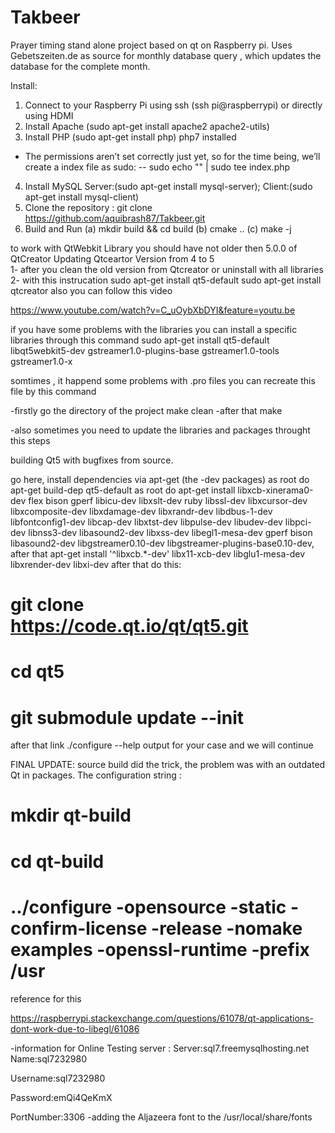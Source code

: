 # Takbeer
Prayer timing stand alone project based on qt on Raspberry pi. Uses Gebetszeiten.de as source for monthly database query , which updates the database for the complete month. 

Install:
1. Connect to your Raspberry Pi using ssh (ssh pi@raspberrypi) or directly using HDMI
2. Install Apache (sudo apt-get install apache2 apache2-utils)
3. Install PHP (sudo apt-get install php) php7 installed
- The permissions aren’t set correctly just yet, so for the time being, we’ll create a index file as sudo:
    --  sudo echo "<?php phpinfo(); ?>" | sudo tee index.php
4. Install MySQL Server:(sudo apt-get install mysql-server); Client:(sudo apt-get install mysql-client)
5. Clone the repository : git clone https://github.com/aquibrash87/Takbeer.git
6. Build and Run (a) mkdir build && cd build (b) cmake .. (c) make -j

to work with QtWebkit Library you should have not older then 5.0.0 of QtCreator
 Updating Qtceartor Version from 4 to 5  
1- after you clean the old version from Qtcreator or uninstall with all libraries
2- with this instrucation 
sudo apt-get install qt5-default
sudo apt-get install qtcreator 
 also you can follow this video 

https://www.youtube.com/watch?v=C_uOybXbDYI&feature=youtu.be

if you have some problems with the libraries you can install a specific libraries through this command
sudo apt-get install qt5-default libqt5webkit5-dev gstreamer1.0-plugins-base gstreamer1.0-tools gstreamer1.0-x

somtimes , it happend some problems with .pro files you can recreate this file
by this command 

-firstly go the directory of the project
make clean 
-after that
make

-also sometimes you need to update the libraries and packages 
throught this steps

building Qt5 with bugfixes from source.

go here, install dependencies via apt-get (the -dev packages)
as root do apt-get build-dep qt5-default
as root do apt-get install libxcb-xinerama0-dev flex bison gperf libicu-dev libxslt-dev ruby libssl-dev libxcursor-dev libxcomposite-dev libxdamage-dev libxrandr-dev libdbus-1-dev libfontconfig1-dev libcap-dev libxtst-dev libpulse-dev libudev-dev libpci-dev libnss3-dev libasound2-dev libxss-dev libegl1-mesa-dev gperf bison libasound2-dev libgstreamer0.10-dev libgstreamer-plugins-base0.10-dev, after that apt-get install '^libxcb.*-dev' libx11-xcb-dev libglu1-mesa-dev libxrender-dev libxi-dev
after that do this:

 # git clone https://code.qt.io/qt/qt5.git
 # cd qt5
 # git submodule update --init
after that link ./configure --help output for your case and we will continue

FINAL UPDATE: source build did the trick, the problem was with an outdated Qt in packages. The configuration string :

# mkdir qt-build
 # cd qt-build
 # ../configure -opensource -static -confirm-license -release -nomake examples -openssl-runtime -prefix /usr

reference for this 

https://raspberrypi.stackexchange.com/questions/61078/qt-applications-dont-work-due-to-libegl/61086

-information for Online Testing server :
Server:sql7.freemysqlhosting.net
Name:sql7232980

Username:sql7232980

Password:emQi4QeKmX

PortNumber:3306
-adding the Aljazeera font to the /usr/local/share/fonts




